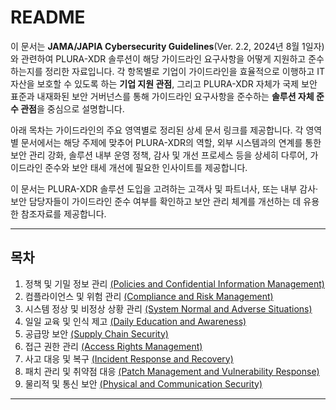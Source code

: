 # README

이 문서는 **JAMA/JAPIA Cybersecurity Guidelines**(Ver. 2.2, 2024년 8월 1일자)와 관련하여 PLURA-XDR 솔루션이 해당 가이드라인 요구사항을 어떻게 지원하고 준수하는지를 정리한 자료입니다. 각 항목별로 기업이 가이드라인을 효율적으로 이행하고 IT 자산을 보호할 수 있도록 하는 **기업 지원 관점**, 그리고 PLURA-XDR 자체가 국제 보안 표준과 내재화된 보안 거버넌스를 통해 가이드라인 요구사항을 준수하는 **솔루션 자체 준수 관점**을 중심으로 설명합니다.

아래 목차는 가이드라인의 주요 영역별로 정리된 상세 문서 링크를 제공합니다. 각 영역별 문서에서는 해당 주제에 맞추어 PLURA-XDR의 역할, 외부 시스템과의 연계를 통한 보안 관리 강화, 솔루션 내부 운영 정책, 감사 및 개선 프로세스 등을 상세히 다루어, 가이드라인 준수와 보안 태세 개선에 필요한 인사이트를 제공합니다.

이 문서는 PLURA-XDR 솔루션 도입을 고려하는 고객사 및 파트너사, 또는 내부 감사·보안 담당자들이 가이드라인 준수 여부를 확인하고 보안 관리 체계를 개선하는 데 유용한 참조자료를 제공합니다.

---

## 목차

1. 정책 및 기밀 정보 관리 [(Policies and Confidential Information Management)](https://github.com/qubitsec/plura/blob/main/compliance/jama_japia/ko/1_policies_and_confidential_information_management.md)  
2. 컴플라이언스 및 위험 관리 [(Compliance and Risk Management)](https://github.com/qubitsec/plura/blob/main/compliance/jama_japia/v2.2/ko/content/2_compliance_and_risk_management.md)  
3. 시스템 정상 및 비정상 상황 관리 [(System Normal and Adverse Situations)](https://github.com/qubitsec/plura/blob/main/compliance/jama_japia/v2.2/ko/content/3_system_normal_and_adverse_situations.md)  
4. 일일 교육 및 인식 제고 [(Daily Education and Awareness)](https://github.com/qubitsec/plura/blob/main/compliance/jama_japia/v2.2/ko/content/4_daily_education_and_awareness.md)  
5. 공급망 보안 [(Supply Chain Security)](https://github.com/qubitsec/plura/blob/main/compliance/jama_japia/v2.2/ko/content/5_supply_chain_security.md)  
6. 접근 권한 관리 [(Access Rights Management)](https://github.com/qubitsec/plura/blob/main/compliance/jama_japia/v2.2/ko/content/6_access_rights_management.md)  
7. 사고 대응 및 복구 [(Incident Response and Recovery)](https://github.com/qubitsec/plura/blob/main/compliance/jama_japia/v2.2/ko/content/7_incident_response_and_recovery.md)  
8. 패치 관리 및 취약점 대응 [(Patch Management and Vulnerability Response)](https://github.com/qubitsec/plura/blob/main/compliance/jama_japia/v2.2/ko/content/8_patch_management_and_vulnerability_response.md)  
9. 물리적 및 통신 보안 [(Physical and Communication Security)](https://github.com/qubitsec/plura/blob/main/compliance/jama_japia/v2.2/ko/content/9_physical_and_communication_security.md)

---
